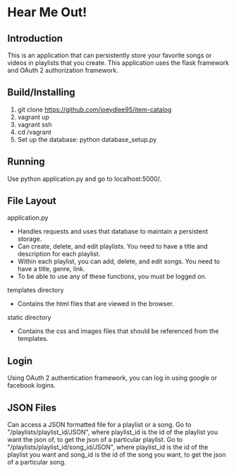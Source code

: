 # Hear Me Out!

## Introduction
This is an application that can persistently store your favorite songs or videos in playlists that you create. This application uses the flask framework and OAuth 2 authorization framework.

## Build/Installing
1. git clone https://github.com/joeydlee95/item-catalog
2. vagrant up
3. vagrant ssh
4. cd /vagrant
5. Set up the database: python database_setup.py

## Running
Use python application.py and go to localhost:5000/.

## File Layout
application.py
 - Handles requests and uses that database to maintain a persistent storage.
 - Can create, delete, and edit playlists. You need to have a title and description for each playlist.
 - Within each playlist, you can add, delete, and edit songs. You need to have a title, genre, link.
 - To be able to use any of these functions, you must be logged on.

templates directory
 - Contains the html files that are viewed in the browser.

static directory
 - Contains the css and images files that should be referenced from the templates.

## Login
Using OAuth 2 authentication framework, you can log in using google or facebook logins.

## JSON Files
 Can access a JSON formatted file for a playlist or a song. Go to "/playlists/playlist_id/JSON", where playlist_id is the id of the playlist you want the json of, to get the json of a particular playlist. Go to "/playlists/playlist_id/song_id/JSON", where playlist_id is the id of the playlist you want and song_id is the id of the song you want, to get the json of a particular song.

